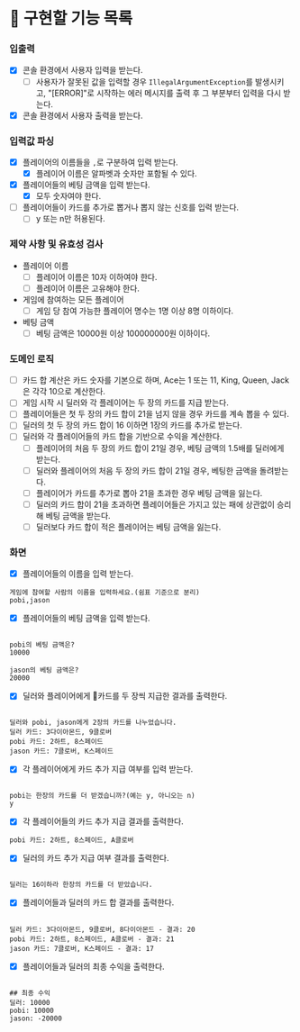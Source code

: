 # 📝 구현할 기능 목록
### 입출력
- [X] 콘솔 환경에서 사용자 입력을 받는다.
  - [ ] 사용자가 잘못된 값을 입력할 경우 `IllegalArgumentException`를 발생시키고, "[ERROR]"로 시작하는 에러 메시지를 출력 후 그 부분부터 입력을 다시 받는다.
- [X] 콘솔 환경에서 사용자 출력을 받는다.

### 입력값 파싱

- [X] 플레이어의 이름들을 `,`로 구분하여 입력 받는다.
  - [X] 플레이어 이름은 알파벳과 숫자만 포함될 수 있다.
- [X] 플레이어들의 베팅 금액을 입력 받는다.
  - [X] 모두 숫자여야 한다.
- [ ] 플레이어들이 카드를 추가로 뽑거나 뽑지 않는 신호를 입력 받는다.
    - [ ] y 또는 n만 허용된다.

### 제약 사항 및 유효성 검사
- 플레이어 이름
    - [ ] 플레이어 이름은 10자 이하여야 한다.
    - [ ] 플레이어 이름은 고유해야 한다.
- 게임에 참여하는 모든 플레이어
    - [ ] 게임 당 참여 가능한 플레이어 명수는 1명 이상 8명 이하이다.
- 베팅 금액
    - [ ] 베팅 금액은 10000원 이상 100000000원 이하이다.

### 도메인 로직
- [ ] 카드 합 계산은 카드 숫자를 기본으로 하며, Ace는 1 또는 11, King, Queen, Jack은 각각 10으로 계산한다.
- [ ] 게임 시작 시 딜러와 각 플레이어는 두 장의 카드를 지급 받는다.
- [ ] 플레이어들은 첫 두 장의 카드 합이 21을 넘지 않을 경우 카드를 계속 뽑을 수 있다.
- [ ] 딜러의 첫 두 장의 카드 합이 16 이하면 1장의 카드를 추가로 받는다.
- [ ] 딜러와 각 플레이어들의 카드 합을 기반으로 수익을 계산한다.
    - [ ] 플레이어의 처음 두 장의 카드 합이 21일 경우, 베팅 금액의 1.5배를 딜러에게 받는다.
    - [ ] 딜러와 플레이어의 처음 두 장의 카드 합이 21일 경우, 베팅한 금액을 돌려받는다.
    - [ ] 플레이어가 카드를 추가로 뽑아 21을 초과한 경우 베팅 금액을 잃는다.
    - [ ] 딜러의 카드 합이 21을 초과하면 플레이어들은 가지고 있는 패에 상관없이 승리해 베팅 금액을 받는다.
    - [ ] 딜러보다 카드 합이 적은 플레이어는 베팅 금액을 잃는다.

### 화면
- [X] 플레이어들의 이름을 입력 받는다.
```
게임에 참여할 사람의 이름을 입력하세요.(쉼표 기준으로 분리)
pobi,jason
```
- [X] 플레이어들의 베팅 금액을 입력 받는다.
```

pobi의 베팅 금액은?
10000 

jason의 베팅 금액은?
20000 
```

- [X] 딜러와 플레이어에게 카드를 두 장씩 지급한 결과를 출력한다.
```

딜러와 pobi, jason에게 2장의 카드를 나누었습니다.
딜러 카드: 3다이아몬드, 9클로버
pobi 카드: 2하트, 8스페이드
jason 카드: 7클로버, K스페이드
```

- [X] 각 플레이어에게 카드 추가 지급 여부를 입력 받는다.
```

pobi는 한장의 카드를 더 받겠습니까?(예는 y, 아니오는 n)
y
```

- [X] 각 플레이어들의 카드 추가 지급 결과를 출력한다.
```
pobi 카드: 2하트, 8스페이드, A클로버
```

- [X] 딜러의 카드 추가 지급 여부 결과를 출력한다.
```

딜러는 16이하라 한장의 카드를 더 받았습니다.
```

- [X] 플레이어들과 딜러의 카드 합 결과를 출력한다.
```

딜러 카드: 3다이아몬드, 9클로버, 8다이아몬드 - 결과: 20
pobi 카드: 2하트, 8스페이드, A클로버 - 결과: 21
jason 카드: 7클로버, K스페이드 - 결과: 17
```

- [X] 플레이어들과 딜러의 최종 수익을 출력한다.
```

## 최종 수익
딜러: 10000
pobi: 10000
jason: -20000
```